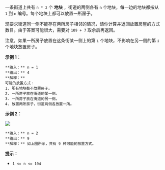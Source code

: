 一条街道上共有 `n * 2` 个 **地块** ，街道的两侧各有 `n` 个地块。每一边的地块都按从 `1` 到 `n`
编号。每个地块上都可以放置一所房子。

现要求街道同一侧不能存在两所房子相邻的情况，请你计算并返回放置房屋的方式数目。由于答案可能很大，需要对 `109 + 7` 取余后再返回。

注意，如果一所房子放置在这条街某一侧上的第 `i` 个地块，不影响在另一侧的第 `i` 个地块放置房子。



**示例 1：**

    
    
    **输入：** n = 1
    **输出：** 4
    **解释：**
    可能的放置方式：
    1. 所有地块都不放置房子。
    2. 一所房子放在街道的某一侧。
    3. 一所房子放在街道的另一侧。
    4. 放置两所房子，街道两侧各放置一所。
    

**示例 2：**

![](https://assets.leetcode.com/uploads/2022/05/12/arrangements.png)

    
    
    **输入：** n = 2
    **输出：** 9
    **解释：** 如上图所示，共有 9 种可能的放置方式。
    



**提示：**

  * `1 <= n <= 104`

